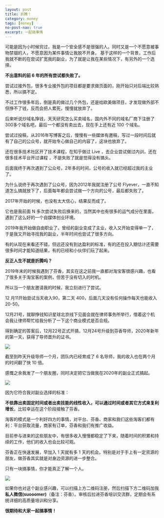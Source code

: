 ```yaml
---
layout: post
title: 折腾！
category: money
tags: [money]
no-post-nav: true
excerpt: 一起搞事情
---
```


可能是因为小时候穷过，我是一个安全感不是很强的人。同时又是一个不愿意被事物禁锢的人，不愿意因为某件事情让我脱不开身。
基于这样的一个背景，工作后我就不断的在尝试扩宽我的副业，为了就是让我在某些情况下，有另外的一个选择。

**不出意料的前 6 年的所有尝试都失败了。**

尝试过接外包，很多专业接外包的项目都是要求做页面的，刚开始只对后端比较熟悉，所以搞不定。

不过工作很多年后，倒是真的做过几个外包，还是给欧美做项目，才发现做外部不但挣不了钱，反而会把人累死，慢慢就放弃了。

后来听说炒域名挣钱，天天研究怎么买卖域名，国内外不同的域名厂商下注册了300多个域名吧，最后一个都没有卖出去，现在手上还有近 100 个域名。

尝试过投稿，从2016年写博客之后，慢慢有一些媒体有邀稿，写过一段时间后就有了自己的公众号，就开始专心做自己的内容了，这块也放弃了。

还在很多技术社区开了技术课程，在知乎做过 Live ，去企业尝试做过内训，还在很多技术平台开过课程 ，不是失败了就是觉得没有搞头。

后面我终于再次遇到了公众号，2年多的时间，公号的收入就已经超过我的主业了。

为什么说终于再次遇到了公众号，因为2012年我就注册了公号 Flyever，一直不知道怎么搞就放下了，后面每年都会尝试做一个方向的公号，最后都失败了。

2017年开始的时候，也没有太大信心，结果反而成了。

它也是我前面 N 多次尝试失败后换来的，当然其中也有很多的运气成分在里面，遇到了这么好的一个自媒体创业环境。

2019年我开始做自由职业了，曾经的副业变成了主业，收入又开始变得单一了，于是我又开始寻找我的副业，半年时间也尝试了很多方向。

有的从现在来看还不错，但远还没有到达盈利的标准，有的还在投入期估计还需要很多时间才能知道结果，有的已经和小伙伴们玩了起来。

**反正人生不就是折腾吗？**

2019年末的时候我遇到了芬香，其实在这之前我一直都对淘宝客很感兴趣，也看了很多关于淘宝客的案例，但苦于没有切入的时机。

所以当一个朋友邀请我的时候，我立刻进行了尝试。

12 月11开始尝试当天收入90，第二天 400，后面几天没有任何操作每天也能收入 20-50。

12月21号，就聊挣钱知识星球北京线下见面会就在律师事务所举行，借着这个机会我让律师帮忙给我分析了一下这个商业模式是否合规。

得到确定的答案后，12月22号正式开搞，12月24号升级到芬香导师，2020年新年的第一天，获得了导师晋升的证书。

![](http://favorites.ren/assets/images/2020/it/fuye01.jpg)

截至到昨天升级导师一个月，团队内已经育成了 6 名导师，我的收入也在两个月的时间翻了快 10 倍。

感慨之余我发了一个朋友圈，同时决定把它当做我在2020年的副业正式搞起。

![](http://favorites.ren/assets/images/2020/it/fuye02.jpg)

因为它符合我对副业选择的标准：

**不依靠出卖固定时间或者出卖技能的线性收入，可以通过时间或者其它方式来复利增长**，比较幸运在这个阶段接触了芬香。

淘客的模式是一个利好四方的事情，对平台、芬香、商家和我们这些淘客们都有利：平台获取流量，商家有订单，芬香和我们有推广收益。

目前参与进来的这些朋友中，有很多收入慢慢都稳定了下来，随着时间的积累和持续的工作，他们的收入也会比较可观。

芬香正在快速发展，早加入 1 天就有多 1 天的机会。特别是对于手上有一定资源的朋友，做芬香其实就是对身边资源的进一步整合。

只有一块搞事情，你才能真正了解一个人。

![](http://favorites.ren/assets/images/2020/it/fuye05.jpg)

如果你也对这个副业感兴趣，可以扫描上方二维码注册，然后扫描下方二维码加我**私人微信(suooomer)**（备注：芬香）。审核后拉进芬香培训交流群，定期会有系统详细的高质量培训和分享。


**很期待和大家一起搞事情！**


